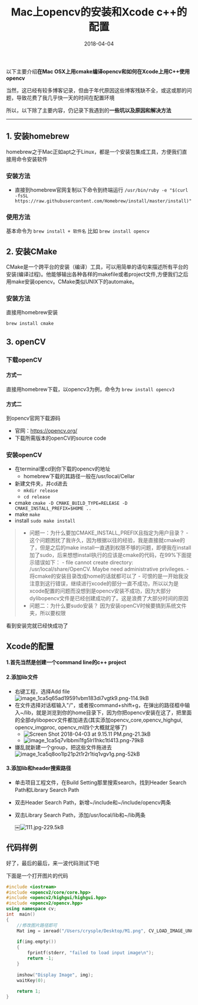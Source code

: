 ﻿---
title: Mac上opencv的安装和Xcode c++的配置
date: 2018-04-04
tags:
- Tutorial
---

以下主要介绍**在Mac OSX上用cmake编译opencv和如何在Xcode上用C++使用opencv**

当然，这已经有较多博客记录，但由于年代原因这些博客残缺不全，或这或那的问题，导致花费了我几乎快一天的时间在配置环境

所以，以下除了主要内容，仍记录下我遇到的**一些坑以及原因和解决方法**


<!--more-->

---

## 1. 安装homebrew

homebrew之于Mac正如apt之于Linux，都是一个安装包集成工具，方便我们直接用命令安装软件

### 安装方法

- 直接到homebrew官网复制以下命令到终端运行
`/usr/bin/ruby -e "$(curl -fsSL https://raw.githubusercontent.com/Homebrew/install/master/install)"`

### 使用方法

基本命令为 
`brew install + 软件名`
比如
`brew install opencv`

## 2. 安装CMake

CMake是一个跨平台的安装（编译）工具，可以用简单的语句来描述所有平台的安装(编译过程)。他能够输出各种各样的makefile或者project文件,方便我们之后用make安装opencv。CMake类似UNIX下的automake。

### 安装方法

直接用homebrew安装

`
brew install cmake
`

## 3. openCV

### 下载openCV

#### 方式一

直接用homebrew下载，以opencv3为例，命令为
`
brew install opencv3
`

#### 方式二

到opencv官网下载源码

- 官网：https://opencv.org/
- 下载所需版本的openCV的source code

### 安装openCV

- 在terminal里cd到你下载的opencv的地址
    - homebrew下载的其路径一般在/usr/local/Cellar
- 新建文件夹，并cd进去
    - `mkdir release`
    - `cd release`
- cmake
    `cmake -D CMAKE_BUILD_TYPE=RELEASE -D CMAKE_INSTALL_PREFIX=$HOME ..`  
- make
    `
    make
    `
- install
    `
    sudo make install
    `

> - 问题一：为什么要加CMAKE_INSTALL_PREFIX且指定为用户目录？
    - 这个问题困扰了我许久，因为根据以往的经验，我是直接就cmake的了，但是之后的make install一直遇到权限不够的问题，即便我在install加了sudo，后来想想install执行的应该是cmake的代码，在99%下面提示错误如下：
    - file cannot create directory: /usr/local/share/OpenCV. Maybe need administrative privileges.
    - 将cmake的安装目录改成home的话就都可以了
    - 可恨的是一开始我没注意到这行错误，继续进行xcode的部分一直不成功，所以以为是xcode配置的问题而没想到是opencv安装不成功，因为大部分dylibopencv文件是已经创建成功的了。这是浪费了大部分时间的原因
> - 问题二：为什么要sudo安装？
    因为安装openCV时候要搞到系统文件夹，所以要权限
    
    
看到安装完就已经快成功了

## Xcode的配置

#### 1.首先当然是创建一个command line的c++ project
#### 2.添加lib文件

- 右键工程，选择Add file
    ![image_1ca5q65ad19591vbm183di7vgtk9.png-114.9kB][1]
- 在文件选择对话框输入"/"，或者按command+shift+g，在弹出的路径框中输入~/lib，就是浏览到你的home目录下，因为你把opencv安装在这了，把里面的全部dylibopecv文件都加进去(其实添加opencv_core,opencv_highgui, opencv_imgproc, opencv_ml四个大概就足够了)
    - ![Screen Shot 2018-04-03 at 9.15.11 PM.png-21.3kB][2]
    - ![image_1ca5q7vlbbmi1fg5lrl1hkc1tl413.png-79kB][3]
- 嫌乱就新建一个group，把这些文件拖进去
    ![image_1ca5q8oo1lp21p2t1r2r1tiq1vgv1g.png-52kB][4]

#### 3.添加lib和header搜索路径

- 单击项目工程文件，在Build Setting那里搜索search，找到Header Search Path和Library Search Path
- 双击Header Search Path，新增~/include和~/include/opencv两条
- 双击Library Search Path，添加/usr/local/lib和~/lib两条

    ￼![111.jpg-229.5kB][5]



## 代码样例

好了，最后的最后，来一波代码测试下吧

下面是一个打开图片的代码

```c++
#include <iostream>
#include <opencv2/core/core.hpp>
#include <opencv2/highgui/highgui.hpp>
#include <opencv2/opencv.hpp>
using namespace cv;
int  main()
{
    //修改图片路径即可
    Mat img = imread("/Users/crysple/Desktop/M1.png", CV_LOAD_IMAGE_UNCHANGED);
    
    if(img.empty())
    {
        fprintf(stderr, "failed to load input image\n");
        return -1;
    }
    
    imshow("Display Image", img);
    waitKey(0);
    
    return 1;
}

```


  [1]: http://static.zybuluo.com/jyyzzj/l5w93p8ckp3ym3waqgy93kl0/image_1ca5q65ad19591vbm183di7vgtk9.png
  [2]: http://static.zybuluo.com/jyyzzj/pqzt8yhued77gipraeo94inf/Screen%20Shot%202018-04-03%20at%209.39.37%20PM.png
  [3]: http://static.zybuluo.com/jyyzzj/imwvm4lenf8ftmc54k1ae2mn/image_1ca5q7vlbbmi1fg5lrl1hkc1tl413.png
  [4]: http://static.zybuluo.com/jyyzzj/nj6myyp8wlrvx2xa2u8bpk1f/image_1ca5q8oo1lp21p2t1r2r1tiq1vgv1g.png
  [5]: http://static.zybuluo.com/jyyzzj/vwrb663ldwxtp7pewck2zkgr/111.jpg